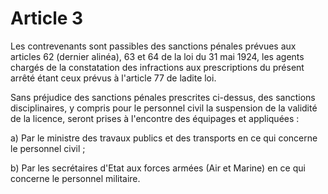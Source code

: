 # Article 3

Les contrevenants sont passibles des sanctions pénales prévues aux articles 62 (dernier alinéa), 63 et 64 de la loi du 31 mai 1924, les agents chargés de la constatation des infractions aux prescriptions du présent arrêté étant ceux prévus à l'article 77 de ladite loi.

Sans préjudice des sanctions pénales prescrites ci-dessus, des sanctions disciplinaires, y compris pour le personnel civil la suspension de la validité de la licence, seront prises à l'encontre des équipages et appliquées :

a) Par le ministre des travaux publics et des transports en ce qui concerne le personnel civil ;

b) Par les secrétaires d'Etat aux forces armées (Air et Marine) en ce qui concerne le personnel militaire.
